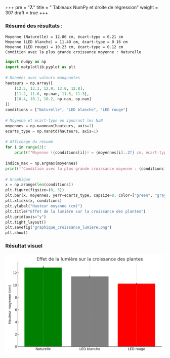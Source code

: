 +++
pre = "<b>7.</b>"
title = " Tableaux NumPy et droite de régression"
weight = 307
draft = true
+++


### Résumé des résultats :

```
Moyenne (Naturelle) = 12.86 cm, écart-type = 0.21 cm  
Moyenne (LED blanche) = 11.40 cm, écart-type = 0.16 cm  
Moyenne (LED rouge) = 10.23 cm, écart-type = 0.12 cm  
Condition avec la plus grande croissance moyenne : Naturelle
```

```python
import numpy as np
import matplotlib.pyplot as plt

# Données avec valeurs manquantes
hauteurs = np.array([
    [12.5, 13.1, 12.9, 13.0, 12.8],
    [11.2, 11.6, np.nan, 11.5, 11.3],
    [10.4, 10.1, 10.2, np.nan, np.nan]
])
conditions = ["Naturelle", "LED blanche", "LED rouge"]

# Moyenne et écart-type en ignorant les NaN
moyennes = np.nanmean(hauteurs, axis=1)
ecarts_type = np.nanstd(hauteurs, axis=1)

# Affichage du résumé
for i in range(3):
    print(f"Moyenne ({conditions[i]}) = {moyennes[i]:.2f} cm, écart-type = {ecarts_type[i]:.2f} cm")

indice_max = np.argmax(moyennes)
print(f"Condition avec la plus grande croissance moyenne : {conditions[indice_max]}")

# Graphique
x = np.arange(len(conditions))
plt.figure(figsize=(8, 5))
plt.bar(x, moyennes, yerr=ecarts_type, capsize=8, color=["green", "gray", "red"])
plt.xticks(x, conditions)
plt.ylabel("Hauteur moyenne (cm)")
plt.title("Effet de la lumière sur la croissance des plantes")
plt.grid(axis="y")
plt.tight_layout()
plt.savefig("graphique_croissance_lumiere.png")
plt.show()
```

### Résultat visuel

![Graphique](./graphique_croissance_lumiere.png?width=45vw)